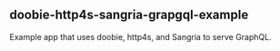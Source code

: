 ## doobie-http4s-sangria-grapgql-example

Example app that uses doobie, http4s, and Sangria to serve GraphQL.
